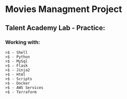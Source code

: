 # Movies Managment Project

## Talent Academy Lab - Practice:

### Working with: 

```
>$ - Shell
>$ - Python
>$ - MySql
>$ - Flask
>$ - Jinja2 
>$ - Html
>$ - Scripts
>$ - Docker
>$ - AWS Services
>$ - Terraform
```
